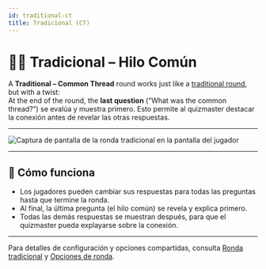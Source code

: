 ```yaml
---
id: traditional-ct
title: Tradicional (CT)
---
```


# 📝🧵 Tradicional – Hilo Común

A **Traditional – Common Thread** round works just like a [traditional round](030-traditional.md), but with a twist:\
At the end of the round, the **last question** (“What was the common thread?”) se evalúa y muestra primero. Esto permite al quizmaster destacar la conexión antes de revelar las otras respuestas.

---

![Captura de pantalla de la ronda tradicional en la pantalla del jugador](/images/round-modes/traditional-answer-screen.png)

---

## 📝 Cómo funciona

- Los jugadores pueden cambiar sus respuestas para todas las preguntas hasta que termine la ronda.
- Al final, la última pregunta (el hilo común) se revela y explica primero.
- Todas las demás respuestas se muestran después, para que el quizmaster pueda explayarse sobre la conexión.

---

Para detalles de configuración y opciones compartidas, consulta [Ronda tradicional](030-traditional.md) y [Opciones de ronda](../editor/008-round-options.md).
